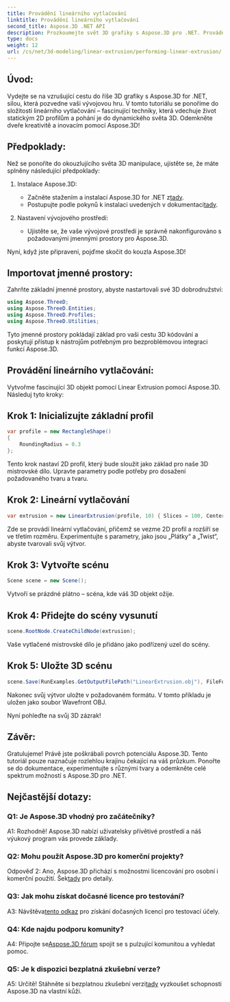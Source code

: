 ```yaml
---
title: Provádění lineárního vytlačování
linktitle: Provádění lineárního vytlačování
second_title: Aspose.3D .NET API
description: Prozkoumejte svět 3D grafiky s Aspose.3D pro .NET. Provádění lineárního vytlačování v tomto podrobném průvodci.
type: docs
weight: 12
url: /cs/net/3d-modeling/linear-extrusion/performing-linear-extrusion/
---
```

## Úvod:

Vydejte se na vzrušující cestu do říše 3D grafiky s Aspose.3D for .NET, silou, která pozvedne vaši vývojovou hru. V tomto tutoriálu se ponoříme do složitosti lineárního vytlačování – fascinující techniky, která vdechuje život statickým 2D profilům a pohání je do dynamického světa 3D. Odemkněte dveře kreativitě a inovacím pomocí Aspose.3D!

## Předpoklady:

Než se ponoříte do okouzlujícího světa 3D manipulace, ujistěte se, že máte splněny následující předpoklady:

1. Instalace Aspose.3D:
   -  Začněte stažením a instalací Aspose.3D for .NET z[tady](https://releases.aspose.com/3d/net/).
   -  Postupujte podle pokynů k instalaci uvedených v dokumentaci[tady](https://reference.aspose.com/3d/net/).

2. Nastavení vývojového prostředí:
   - Ujistěte se, že vaše vývojové prostředí je správně nakonfigurováno s požadovanými jmennými prostory pro Aspose.3D.

Nyní, když jste připraveni, pojďme skočit do kouzla Aspose.3D!

## Importovat jmenné prostory:

Zahrňte základní jmenné prostory, abyste nastartovali své 3D dobrodružství:

```csharp
using Aspose.ThreeD;
using Aspose.ThreeD.Entities;
using Aspose.ThreeD.Profiles;
using Aspose.ThreeD.Utilities;
```

Tyto jmenné prostory pokládají základ pro vaši cestu 3D kódování a poskytují přístup k nástrojům potřebným pro bezproblémovou integraci funkcí Aspose.3D.

## Provádění lineárního vytlačování:

Vytvořme fascinující 3D objekt pomocí Linear Extrusion pomocí Aspose.3D. Následuj tyto kroky:

## Krok 1: Inicializujte základní profil
```csharp
var profile = new RectangleShape()
{
    RoundingRadius = 0.3
};
```

Tento krok nastaví 2D profil, který bude sloužit jako základ pro naše 3D mistrovské dílo. Upravte parametry podle potřeby pro dosažení požadovaného tvaru a tvaru.

## Krok 2: Lineární vytlačování
```csharp
var extrusion = new LinearExtrusion(profile, 10) { Slices = 100, Center = true, Twist = 360, TwistOffset = new Vector3(10, 0, 0) };
```

Zde se provádí lineární vytlačování, přičemž se vezme 2D profil a rozšíří se ve třetím rozměru. Experimentujte s parametry, jako jsou „Plátky“ a „Twist“, abyste tvarovali svůj výtvor.

## Krok 3: Vytvořte scénu
```csharp
Scene scene = new Scene();
```

Vytvoří se prázdné plátno – scéna, kde váš 3D objekt ožije.

## Krok 4: Přidejte do scény vysunutí
```csharp
scene.RootNode.CreateChildNode(extrusion);
```

Vaše vytlačené mistrovské dílo je přidáno jako podřízený uzel do scény.

## Krok 5: Uložte 3D scénu
```csharp
scene.Save(RunExamples.GetOutputFilePath("LinearExtrusion.obj"), FileFormat.WavefrontOBJ);
```

Nakonec svůj výtvor uložte v požadovaném formátu. V tomto příkladu je uložen jako soubor Wavefront OBJ.

Nyní pohleďte na svůj 3D zázrak!

## Závěr:

Gratulujeme! Právě jste poškrábali povrch potenciálu Aspose.3D. Tento tutoriál pouze naznačuje rozlehlou krajinu čekající na váš průzkum. Ponořte se do dokumentace, experimentujte s různými tvary a odemkněte celé spektrum možností s Aspose.3D pro .NET.

## Nejčastější dotazy:

### Q1: Je Aspose.3D vhodný pro začátečníky?

A1: Rozhodně! Aspose.3D nabízí uživatelsky přívětivé prostředí a náš výukový program vás provede základy.

### Q2: Mohu použít Aspose.3D pro komerční projekty?

 Odpověď 2: Ano, Aspose.3D přichází s možnostmi licencování pro osobní i komerční použití. Šek[tady](https://purchase.aspose.com/buy) pro detaily.

### Q3: Jak mohu získat dočasné licence pro testování?

 A3: Návštěva[tento odkaz](https://purchase.aspose.com/temporary-license/) pro získání dočasných licencí pro testovací účely.

### Q4: Kde najdu podporu komunity?

 A4: Připojte se[Aspose.3D fórum](https://forum.aspose.com/c/3d/18) spojit se s pulzující komunitou a vyhledat pomoc.

### Q5: Je k dispozici bezplatná zkušební verze?

 A5: Určitě! Stáhněte si bezplatnou zkušební verzi[tady](https://releases.aspose.com/) vyzkoušet schopnosti Aspose.3D na vlastní kůži.